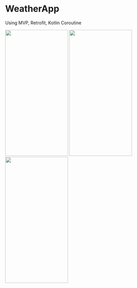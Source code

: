 # WeatherApp
Using MVP, Retrofit, Kotlin Coroutine

<img src="https://user-images.githubusercontent.com/77477995/139832779-ca9019dd-4977-441f-a9d9-d74d7a4ed7c2.jpg" width="200" height="400">
<img src="https://user-images.githubusercontent.com/77477995/139833162-8d626b9a-9706-4c11-b32a-d0807e195ad2.jpg" width="200" height="400">
<img src="https://user-images.githubusercontent.com/77477995/139833229-326a3cca-14f5-4e73-b631-7359d15c2cdf.jpg" width="200" height="400">


